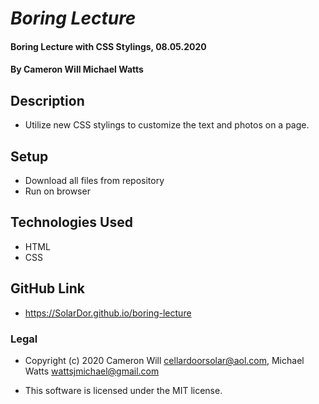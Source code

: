# _Boring Lecture_

#### Boring Lecture with CSS Stylings, 08.05.2020

#### By Cameron Will Michael Watts

## Description

* Utilize new CSS stylings to customize the text and photos on a page.

## Setup

* Download all files from repository
* Run on browser

## Technologies Used

* HTML
* CSS

## GitHub Link

* <https://SolarDor.github.io/boring-lecture>

### Legal

* Copyright (c) 2020 Cameron Will <cellardoorsolar@aol.com>, Michael Watts <wattsjmichael@gmail.com>

* This software is licensed under the MIT license.
